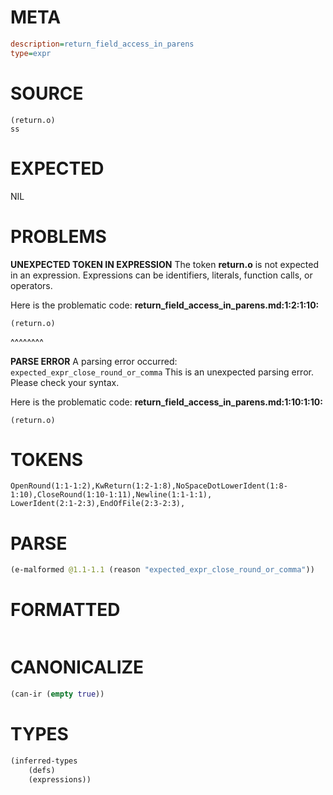 # META
~~~ini
description=return_field_access_in_parens
type=expr
~~~
# SOURCE
~~~roc
(return.o)
ss
~~~
# EXPECTED
NIL
# PROBLEMS
**UNEXPECTED TOKEN IN EXPRESSION**
The token **return.o** is not expected in an expression.
Expressions can be identifiers, literals, function calls, or operators.

Here is the problematic code:
**return_field_access_in_parens.md:1:2:1:10:**
```roc
(return.o)
```
 ^^^^^^^^


**PARSE ERROR**
A parsing error occurred: `expected_expr_close_round_or_comma`
This is an unexpected parsing error. Please check your syntax.

Here is the problematic code:
**return_field_access_in_parens.md:1:10:1:10:**
```roc
(return.o)
```
         


# TOKENS
~~~zig
OpenRound(1:1-1:2),KwReturn(1:2-1:8),NoSpaceDotLowerIdent(1:8-1:10),CloseRound(1:10-1:11),Newline(1:1-1:1),
LowerIdent(2:1-2:3),EndOfFile(2:3-2:3),
~~~
# PARSE
~~~clojure
(e-malformed @1.1-1.1 (reason "expected_expr_close_round_or_comma"))
~~~
# FORMATTED
~~~roc

~~~
# CANONICALIZE
~~~clojure
(can-ir (empty true))
~~~
# TYPES
~~~clojure
(inferred-types
	(defs)
	(expressions))
~~~
